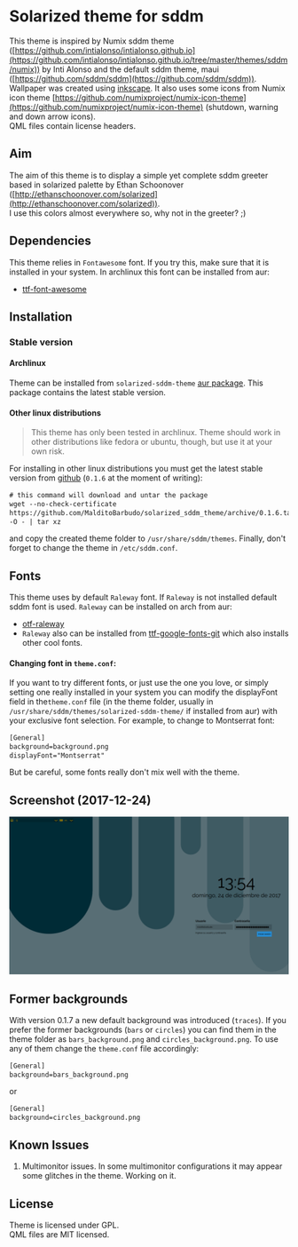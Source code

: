 # Solarized theme for sddm

This theme is inspired by Numix sddm theme
([https://github.com/intialonso/intialonso.github.io](https://github.com/intialonso/intialonso.github.io/tree/master/themes/sddm/numix))
by Inti Alonso and the default sddm theme, maui ([https://github.com/sddm/sddm](https://github.com/sddm/sddm)).
Wallpaper was created using [inkscape](https://inkscape.org).
It also uses some icons from Numix icon theme
[https://github.com/numixproject/numix-icon-theme](https://github.com/numixproject/numix-icon-theme)
(shutdown, warning and down arrow icons).  
QML files contain license headers.  

## Aim
The aim of this theme is to display a simple yet complete sddm greeter based in
solarized palette by Ethan Schoonover
([http://ethanschoonover.com/solarized](http://ethanschoonover.com/solarized)).  
I use this colors almost everywhere so, why not in the greeter? ;)

## Dependencies
This theme relies in `Fontawesome` font. If you try this, make sure that it is
installed in your system. In archlinux this font can be installed from aur:  

- [ttf-font-awesome](https://aur.archlinux.org/packages/ttf-font-awesome)  

## Installation

### Stable version

#### Archlinux

Theme can be installed from `solarized-sddm-theme`
[aur package](https://aur.archlinux.org/packages/solarized-sddm-theme/). This
package contains the latest stable version.

#### Other linux distributions

  > This theme has only been tested in archlinux. Theme should work in other
    distributions like fedora or ubuntu, though, but use it at your own risk.

For installing in other linux distributions you must get the latest stable version
from [github](https://github.com/MalditoBarbudo/solarized_sddm_theme/releases)
(`0.1.6` at the moment of writing):

```
# this command will download and untar the package
wget --no-check-certificate https://github.com/MalditoBarbudo/solarized_sddm_theme/archive/0.1.6.tar.gz -O - | tar xz
```

and copy the created theme folder to `/usr/share/sddm/themes`.
Finally, don't forget to change the theme in `/etc/sddm.conf`.

## Fonts

This theme uses by default `Raleway` font. If `Raleway` is not installed
default sddm font is used. `Raleway` can be installed on arch from aur:

- [otf-raleway](https://aur.archlinux.org/packages/otf-raleway/)  
- `Raleway` also can be installed from
  [ttf-google-fonts-git](https://aur.archlinux.org/packages/ttf-google-fonts-git/)
  which also installs other cool fonts.

#### Changing font in `theme.conf`:
If you want to try different fonts, or just use the
one you love, or simply setting one really installed in your system you can
modify the displayFont field in the`theme.conf` file (in the theme folder,
usually in `/usr/share/sddm/themes/solarized-sddm-theme/` if installed from aur)
with your exclusive font selection. For example, to change to Montserrat font:

```
[General]
background=background.png
displayFont="Montserrat"
```

But be careful, some fonts really don't mix well with the theme.

## Screenshot (2017-12-24)

![screenshot](solarized_sddm_theme.png)

## Former backgrounds

With version 0.1.7 a new default background was introduced (`traces`). If you
prefer the former backgrounds (`bars` or `circles`) you can find them in the
theme folder as `bars_background.png` and `circles_background.png`.
To use any of them change the `theme.conf` file accordingly:

```
[General]
background=bars_background.png
```
or

```
[General]
background=circles_background.png
```

## Known Issues

1. Multimonitor issues. In some multimonitor configurations it may appear some
   glitches in the theme. Working on it.

## License

Theme is licensed under GPL.  
QML files are MIT licensed.
